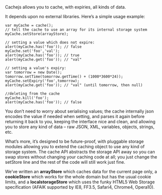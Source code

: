 Cachejs allows you to cache, with expiries, all kinds of data.

It depends upon no external libraries. Here’s a simple usage example:

```
var myCache = cache();
// tell the cache to use an array for its internal storage system
myCache.setStore(arrayStore);
 
// setting a value which does not expire:
alert(myCache.has('foo')); // false
myCache.set('foo','val');
alert(myCache.has('foo')); // true
alert(myCache.get('foo')); // "val"
 
// setting a value's expiry:
var tomorrow = new Date();
tomorrow.setTime(tomorrow.getTime() + (1000*3600*24));
myCache.setExpiry('foo',tomorrow);
alert(myCache.get('foo')); // "val" (until tomorrow, then null)
 
//deleting from the cache
myCache.kill('foo');
alert(myCache.has('foo')); // false
```

You don’t need to worry about serialising values; the cache internally json encodes the value if needed when setting, and parses it again before returning it back to you, keeping the interface nice and clean, and allowing you to store any kind of data – raw JSON, XML, variables, objects, strings, etc.

What’s more, it’s designed to be future-proof, with pluggable storage modules allowing you to extend the caching object to use any kind of storage system. The cache API abstracts the storage API away so you can swap stores without changing your caching code at all; you just change the setStore line and the rest of the code will still work just fine.

We’ve written an **arrayStore** which caches data for the current page only, a **cookieStore** which works for the whole domain but has the usual cookie limits, and a **localstorageStore** which uses the funky HTML5 Web Storage specification (AFAIK supported by IE8, FF3.5, Safari4, Chrome4, Opera10).